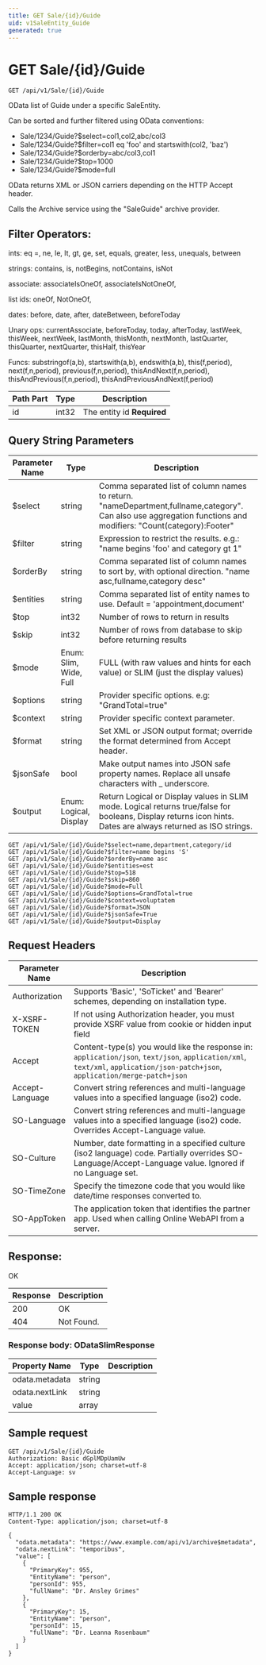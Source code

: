 ```yaml
---
title: GET Sale/{id}/Guide
uid: v1SaleEntity_Guide
generated: true
---
```


# GET Sale/{id}/Guide

```http
GET /api/v1/Sale/{id}/Guide
```

OData list of Guide under a specific SaleEntity.


Can be sorted and further filtered using OData conventions:

* Sale/1234/Guide?$select=col1,col2,abc/col3
* Sale/1234/Guide?$filter=col1 eq 'foo' and startswith(col2, 'baz')
* Sale/1234/Guide?$orderby=abc/col3,col1
* Sale/1234/Guide?$top=1000
* Sale/1234/Guide?$mode=full


OData returns XML or JSON carriers depending on the HTTP Accept header.


Calls the Archive service using the "SaleGuide" archive provider.


## Filter Operators: ##

ints: eq =, ne, le, lt, gt, ge, set, equals, greater, less, unequals, between

strings: contains, is, notBegins, notContains, isNot

associate: associateIsOneOf, associateIsNotOneOf,  

list ids: oneOf, NotOneOf, 

dates: before, date, after, dateBetween, beforeToday

Unary ops: currentAssociate, beforeToday, today, afterToday, lastWeek, thisWeek, nextWeek, lastMonth, thisMonth, nextMonth, lastQuarter, thisQuarter, nextQuarter, thisHalf, thisYear

Funcs: substringof(a,b), startswith(a,b), endswith(a,b), this(f,period), next(f,n,period), previous(f,n,period), thisAndNext(f,n,period), thisAndPrevious(f,n,period), thisAndPreviousAndNext(f,period)





| Path Part | Type | Description |
|-----------|------|-------------|
| id | int32 | The entity id **Required** |


## Query String Parameters

| Parameter Name | Type |  Description |
|----------------|------|--------------|
| $select | string |  Comma separated list of column names to return. "nameDepartment,fullname,category". Can also use aggregation functions and modifiers: "Count(category):Footer" |
| $filter | string |  Expression to restrict the results. e.g.: "name begins 'foo' and category gt 1" |
| $orderBy | string |  Comma separated list of column names to sort by, with optional direction. "name asc,fullname,category desc" |
| $entities | string |  Comma separated list of entity names to use. Default = 'appointment,document' |
| $top | int32 |  Number of rows to return in results |
| $skip | int32 |  Number of rows from database to skip before returning results |
| $mode | Enum: Slim, Wide, Full |  FULL (with raw values and hints for each value) or SLIM (just the display values) |
| $options | string |  Provider specific options. e.g: "GrandTotal=true" |
| $context | string |  Provider specific context parameter. |
| $format | string |  Set XML or JSON output format; override the format determined from Accept header. |
| $jsonSafe | bool |  Make output names into JSON safe property names. Replace all unsafe characters with _ underscore. |
| $output | Enum: Logical, Display |  Return Logical or Display values in SLIM mode. Logical returns true/false for booleans, Display returns icon hints. Dates are always returned as ISO strings. |

```http
GET /api/v1/Sale/{id}/Guide?$select=name,department,category/id
GET /api/v1/Sale/{id}/Guide?$filter=name begins 'S'
GET /api/v1/Sale/{id}/Guide?$orderBy=name asc
GET /api/v1/Sale/{id}/Guide?$entities=est
GET /api/v1/Sale/{id}/Guide?$top=518
GET /api/v1/Sale/{id}/Guide?$skip=860
GET /api/v1/Sale/{id}/Guide?$mode=Full
GET /api/v1/Sale/{id}/Guide?$options=GrandTotal=true
GET /api/v1/Sale/{id}/Guide?$context=voluptatem
GET /api/v1/Sale/{id}/Guide?$format=JSON
GET /api/v1/Sale/{id}/Guide?$jsonSafe=True
GET /api/v1/Sale/{id}/Guide?$output=Display
```


## Request Headers

| Parameter Name | Description |
|----------------|-------------|
| Authorization  | Supports 'Basic', 'SoTicket' and 'Bearer' schemes, depending on installation type. |
| X-XSRF-TOKEN   | If not using Authorization header, you must provide XSRF value from cookie or hidden input field |
| Accept         | Content-type(s) you would like the response in: `application/json`, `text/json`, `application/xml`, `text/xml`, `application/json-patch+json`, `application/merge-patch+json` |
| Accept-Language | Convert string references and multi-language values into a specified language (iso2) code. |
| SO-Language | Convert string references and multi-language values into a specified language (iso2) code. Overrides Accept-Language value. |
| SO-Culture | Number, date formatting in a specified culture (iso2 language) code. Partially overrides SO-Language/Accept-Language value. Ignored if no Language set. |
| SO-TimeZone | Specify the timezone code that you would like date/time responses converted to. |
| SO-AppToken | The application token that identifies the partner app. Used when calling Online WebAPI from a server. |


## Response:

OK

| Response | Description |
|----------------|-------------|
| 200 | OK |
| 404 | Not Found. |

### Response body: ODataSlimResponse

| Property Name | Type |  Description |
|----------------|------|--------------|
| odata.metadata | string |  |
| odata.nextLink | string |  |
| value | array |  |

## Sample request

```http!
GET /api/v1/Sale/{id}/Guide
Authorization: Basic dGplMDpUamUw
Accept: application/json; charset=utf-8
Accept-Language: sv
```

## Sample response

```http_
HTTP/1.1 200 OK
Content-Type: application/json; charset=utf-8

{
  "odata.metadata": "https://www.example.com/api/v1/archive$metadata",
  "odata.nextLink": "temporibus",
  "value": [
    {
      "PrimaryKey": 955,
      "EntityName": "person",
      "personId": 955,
      "fullName": "Dr. Ansley Grimes"
    },
    {
      "PrimaryKey": 15,
      "EntityName": "person",
      "personId": 15,
      "fullName": "Dr. Leanna Rosenbaum"
    }
  ]
}
```